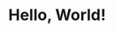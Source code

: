 <html>
  <head>
    <title>Lapis Robotics</title>
  </head>
  <body>
    <h1>Hello, World!</h1>
  </body>
  <script>
    console.log("Hello, World!");
  </script>
</html>
